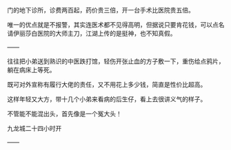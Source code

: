 门的地下诊所，诊费两百起，药价贵三倍，开一台手术比医院贵五倍。

唯一的优点就是不报警，其实连医术都不见得高明，但据说只要肯花钱，可以点名请伊丽莎白医院的大师主刀，江湖上传的是挺神，也不知真假。

——

往往把小弟送到熟识的中医跌打馆，轻伤开张止血的方子敷一下，重伤给点鸦片，躺在病床上等死。

既可对外宣称有履行大佬的责任，又不用花上多少钱，简直是性价比超高。

这样年轻又大方，带十几个小弟来看病的后生仔，看上去很讲义气的样子。

不管能不能混出头，首先像是一个冤大头！

九龙城二十四小时开

——

